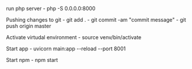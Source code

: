 run php server - php -S 0.0.0.0:8000

Pushing changes to git
    - git add .
    - git commit -am "commit message"
    - git push origin master

Activate virtudal environment
    - source venv/bin/activate

Start app
    - uvicorn main:app --reload --port 8001

Start npm
    - npm start

